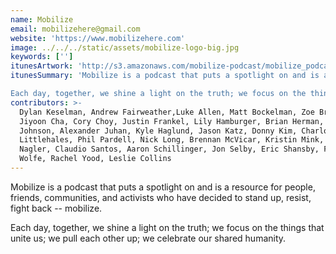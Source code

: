 ```yaml
---
name: Mobilize
email: mobilizehere@gmail.com
website: 'https://www.mobilizehere.com'
image: ../../../static/assets/mobilize-logo-big.jpg
keywords: ['']
itunesArtwork: 'http://s3.amazonaws.com/mobilize-podcast/mobilize_podcast_cover_art.jpg'
itunesSummary: 'Mobilize is a podcast that puts a spotlight on and is a resource for people, friends, communities, and activists who have decided to stand up, resist, fight back -- mobilize.

Each day, together, we shine a light on the truth; we focus on the things that unite us; we pull each other up; we celebrate our shared humanity.'
contributors: >-
  Dylan Keselman, Andrew Fairweather,Luke Allen, Matt Bockelman, Zoe Brock,
  Jiyoon Cha, Cory Choy, Justin Frankel, Lily Hamburger, Brian Herman, Thomas
  Johnson, Alexander Juhan, Kyle Haglund, Jason Katz, Donny Kim, Charlotte
  Littlehales, Phil Pardell, Nick Long, Brennan McVicar, Kristin Mink, Betsy
  Nagler, Claudio Santos, Aaron Schillinger, Jon Selby, Eric Shansby, Fletcher
  Wolfe, Rachel Yood, Leslie Collins
---
```

Mobilize is a podcast that puts a spotlight on and is a resource for people, friends, communities, and activists who have decided to stand up, resist, fight back -- mobilize.

Each day, together, we shine a light on the truth; we focus on the things that unite us; we pull each other up; we celebrate our shared humanity.
